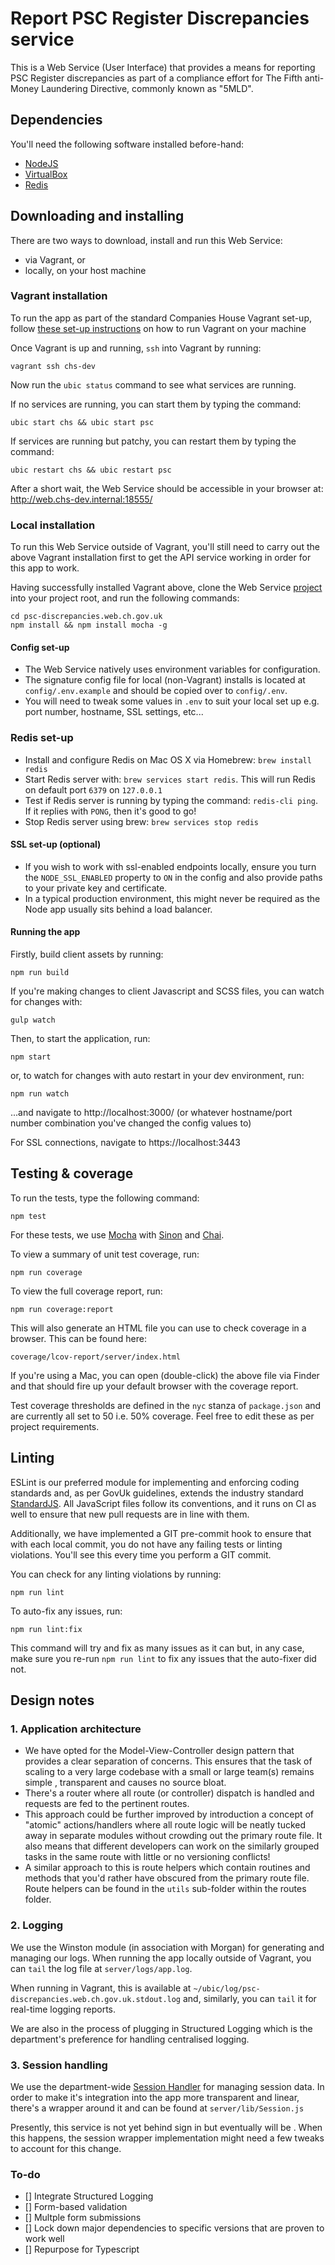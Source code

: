 # Report PSC Register Discrepancies service

This is a Web Service (User Interface) that provides a means for reporting PSC Register discrepancies as part of a compliance effort for The Fifth anti-Money Laundering Directive, commonly known as "5MLD".

## Dependencies

You'll need the following software installed before-hand:

  - [NodeJS](https://nodejs.org/en/)
  - [VirtualBox](https://www.virtualbox.org/)
  - [Redis](https://redis.io/topics/quickstart)

## Downloading and installing

There are two ways to download, install and run this Web Service:
- via Vagrant, or
- locally, on your host machine

 ### Vagrant installation

 To run the app as part of the standard Companies House Vagrant set-up, follow [these set-up instructions](https://github.com/companieshouse/vagrant-chs-development-v2) on how to run Vagrant on your machine

 Once Vagrant is up and running, `ssh` into Vagrant by running:
 ```
vagrant ssh chs-dev
 ```

Now run the `ubic status` command to see what services are running.

If no services are running, you can start them by typing the command:
```
ubic start chs && ubic start psc
```

If services are running but patchy, you can restart them by typing the command:
```
ubic restart chs && ubic restart psc
```
After a short wait, the Web Service should be accessible in your browser at: http://web.chs-dev.internal:18555/

### Local installation

To run this Web Service outside of Vagrant, you'll still need to carry out the above Vagrant installation first to get the API service working in order for this app to work.

Having successfully installed Vagrant above, clone the Web Service [project](https://github.com/companieshouse/psc-discrepancies.web.ch.gov.uk) into your project root, and run the following commands:
```
cd psc-discrepancies.web.ch.gov.uk
npm install && npm install mocha -g
```
#### Config set-up

- The Web Service natively uses environment variables for configuration.
- The signature config file for local (non-Vagrant) installs is located at `config/.env.example` and should be copied over to `config/.env`.
- You will need to tweak some values in `.env` to suit your local set up e.g. port number, hostname, SSL settings, etc...

### Redis set-up

- Install and configure Redis on Mac OS X via Homebrew: `brew install redis`
- Start Redis server with: `brew services start redis`. This will run Redis on default port `6379` on `127.0.0.1`
- Test if Redis server is running by typing the command: `redis-cli ping`.  If it replies with `PONG`, then it's good to go!
- Stop Redis server using brew: `brew services stop redis`

#### SSL set-up (optional)

- If you wish to work with ssl-enabled endpoints locally, ensure you turn the `NODE_SSL_ENABLED` property to `ON` in the config and also provide paths to your private key and certificate.
- In a typical production environment, this might never be required as the Node app usually sits behind a load balancer.

#### Running the app

Firstly, build client assets by running:
```
npm run build
```
If you're making changes to client Javascript and SCSS files, you can watch for changes with:
```
gulp watch
```
Then, to start the application, run:
```
npm start
```
or, to watch for changes with auto restart in your dev environment, run:
```
npm run watch
```
...and navigate to http://localhost:3000/ (or whatever hostname/port number combination you've changed the config values to)

For SSL connections, navigate to https://localhost:3443

## Testing & coverage

To run the tests, type the following command:
```
npm test
```
For these tests, we use [Mocha](http://mochajs.org/) with [Sinon](http://sinonjs.org/) and [Chai](http://chaijs.com/).

To view a summary of unit test coverage, run:
```
npm run coverage
```
To view the full coverage report, run:
```
npm run coverage:report
```
This will also generate an HTML file you can use to check coverage in a browser. This can be found here:
```
coverage/lcov-report/server/index.html
```
If you're using a Mac, you can open (double-click) the above file via Finder and that should fire up your default browser with the coverage report.

Test coverage thresholds are defined in the `nyc` stanza of `package.json` and are currently all set to 50 i.e. 50% coverage. Feel free to edit these as per project requirements.

## Linting

ESLint is our preferred module for implementing and enforcing coding standards and, as per GovUk guidelines, extends the industry standard  [StandardJS](https://standardjs.com/). All JavaScript files follow its conventions, and it runs on CI as well to ensure that new pull requests are in line with them.

Additionally, we have implemented a GIT pre-commit hook to ensure that with each local commit, you do not have any failing tests or linting violations. You'll see this every time you perform a GIT commit.

You can check for any linting violations by running:
```
npm run lint
```

To auto-fix any issues, run:
```
npm run lint:fix
```
This command will try and fix as many issues as it can but, in any case, make sure you re-run `npm run lint` to fix any issues that the auto-fixer did not.

## Design notes

 ### 1. Application architecture

- We have opted for the Model-View-Controller design pattern that provides a clear separation of concerns. This ensures that the task of scaling to a very large codebase with a small or large team(s) remains simple , transparent and causes no source bloat.
- There's  a router where all route (or controller) dispatch is handled and requests are fed to the pertinent routes.
- This approach could be further improved by introduction a concept of "atomic" actions/handlers where all route logic will be neatly tucked away in separate modules without crowding out the primary route file. It also means that different developers can work on the similarly grouped tasks in the same route  with little or no versioning conflicts!
- A similar approach to this is route helpers which contain routines and methods that you'd rather have obscured from the primary route file. Route helpers can be found in the `utils` sub-folder within the routes folder.

### 2. Logging

We use the Winston module (in association with Morgan) for generating and managing our logs. When running the app locally outside of Vagrant, you can `tail` the log file at `server/logs/app.log`.

When running in Vagrant, this is available at `~/ubic/log/psc-discrepancies.web.ch.gov.uk.stdout.log` and, similarly, you can `tail` it for real-time logging reports.

We are also in the process of plugging in Structured Logging which is the department's preference for handling centralised logging.

### 3. Session handling

We use the department-wide [Session Handler](https://github.com/companieshouse/node-session-handler) for managing session data. In order to make it's integration into the app more transparent and linear, there's a wrapper around it and can be found at `server/lib/Session.js`

Presently, this service is not yet behind sign in but eventually will be . When this happens, the session wrapper implementation might need a few tweaks to account for this change.

### To-do

- [] Integrate Structured Logging
- [] Form-based validation
- [] Multple form submissions
- [] Lock down major dependencies to specific versions that are proven to work well
- [] Repurpose for Typescript
